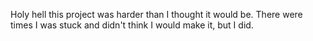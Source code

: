 Holy hell this project was harder than I thought it would be. There were times I was stuck and didn't think I would make it, but I did.
